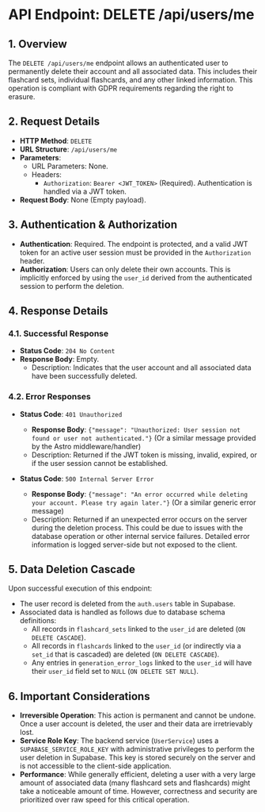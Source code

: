 # API Endpoint: DELETE /api/users/me

## 1. Overview

The `DELETE /api/users/me` endpoint allows an authenticated user to permanently delete their account and all associated data. This includes their flashcard sets, individual flashcards, and any other linked information. This operation is compliant with GDPR requirements regarding the right to erasure.

## 2. Request Details

-   **HTTP Method**: `DELETE`
-   **URL Structure**: `/api/users/me`
-   **Parameters**:
    -   URL Parameters: None.
    -   Headers:
        -   `Authorization`: `Bearer <JWT_TOKEN>` (Required). Authentication is handled via a JWT token.
-   **Request Body**: None (Empty payload).

## 3. Authentication & Authorization

-   **Authentication**: Required. The endpoint is protected, and a valid JWT token for an active user session must be provided in the `Authorization` header.
-   **Authorization**: Users can only delete their own accounts. This is implicitly enforced by using the `user_id` derived from the authenticated session to perform the deletion.

## 4. Response Details

### 4.1. Successful Response

-   **Status Code**: `204 No Content`
-   **Response Body**: Empty.
    -   Description: Indicates that the user account and all associated data have been successfully deleted.

### 4.2. Error Responses

-   **Status Code**: `401 Unauthorized`
    -   **Response Body**: `{"message": "Unauthorized: User session not found or user not authenticated."}` (Or a similar message provided by the Astro middleware/handler)
    -   Description: Returned if the JWT token is missing, invalid, expired, or if the user session cannot be established.

-   **Status Code**: `500 Internal Server Error`
    -   **Response Body**: `{"message": "An error occurred while deleting your account. Please try again later."}` (Or a similar generic error message)
    -   Description: Returned if an unexpected error occurs on the server during the deletion process. This could be due to issues with the database operation or other internal service failures. Detailed error information is logged server-side but not exposed to the client.

## 5. Data Deletion Cascade

Upon successful execution of this endpoint:

-   The user record is deleted from the `auth.users` table in Supabase.
-   Associated data is handled as follows due to database schema definitions:
    -   All records in `flashcard_sets` linked to the `user_id` are deleted (`ON DELETE CASCADE`).
    -   All records in `flashcards` linked to the `user_id` (or indirectly via a `set_id` that is cascaded) are deleted (`ON DELETE CASCADE`).
    -   Any entries in `generation_error_logs` linked to the `user_id` will have their `user_id` field set to `NULL` (`ON DELETE SET NULL`).

## 6. Important Considerations

-   **Irreversible Operation**: This action is permanent and cannot be undone. Once a user account is deleted, the user and their data are irretrievably lost.
-   **Service Role Key**: The backend service (`UserService`) uses a `SUPABASE_SERVICE_ROLE_KEY` with administrative privileges to perform the user deletion in Supabase. This key is stored securely on the server and is not accessible to the client-side application.
-   **Performance**: While generally efficient, deleting a user with a very large amount of associated data (many flashcard sets and flashcards) might take a noticeable amount of time. However, correctness and security are prioritized over raw speed for this critical operation.
